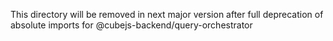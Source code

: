 
This directory will be removed in next major version after full deprecation
of absolute imports for @cubejs-backend/query-orchestrator
